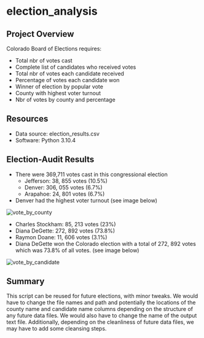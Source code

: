 # election_analysis

## Project Overview 
Colorado Board of Elections requires: 
- Total nbr of votes cast
- Complete list of candidates who received votes 
- Total nbr of votes each candidate received 
- Percentage of votes each candidate won
- Winner of election by popular vote 
- County with highest voter turnout 
- Nbr of votes by county and percentage

## Resources 
- Data source: election_results.csv
- Software: Python 3.10.4 

## Election-Audit Results 
- There were 369,711 votes cast in this congressional election
  - Jefferson: 38, 855 votes (10.5%)
  - Denver: 306, 055 votes (6.7%)
  - Arapahoe: 24, 801 votes (6.7%) 
- Denver had the highest voter turnout (see image below)

![vote_by_county](https://user-images.githubusercontent.com/113721712/211696645-94a945a9-f4dd-43c3-b44c-7552e991a04b.png)

  - Charles Stockham: 85, 213 votes (23%) 
  - Diana DeGette: 272, 892 votes (73.8%) 
  - Raymon Doane: 11, 606 votes (3.1%) 
- Diana DeGette won the Colorado election with a total of 272, 892 votes which was 73.8% of all votes. (see image below)

![vote_by_candidate](https://user-images.githubusercontent.com/113721712/211696762-a966c0c0-690d-4e2b-a66b-bee0aca6ca12.png)


## Summary 
This script can be reused for future elections, with minor tweaks. We would have to change the file names and path and potentially the locations of the county name and candidate name columns depending on the structure of any future data files. We would also have to change the name of the output text file. Additionally, depending on the cleanliness of future data files, we may have to add some cleansing steps. 
